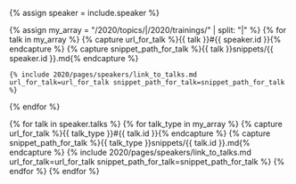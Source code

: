 {% assign speaker = include.speaker %}

{% assign my_array = "/2020/topics/|/2020/trainings/" | split: "|" %}
{%  for talk in my_array %}
    {% capture url_for_talk %}{{ talk }}#{{ speaker.id }}{% endcapture %}
    {% capture snippet_path_for_talk %}{{ talk }}snippets/{{ speaker.id }}.md{% endcapture %}

    {% include 2020/pages/speakers/link_to_talks.md url_for_talk=url_for_talk snippet_path_for_talk=snippet_path_for_talk %}
{% endfor %}

{% for talk in speaker.talks %}
  {%  for talk_type in my_array %}
    {% capture url_for_talk %}{{ talk_type }}#{{ talk.id }}{% endcapture %}
    {% capture snippet_path_for_talk %}{{ talk_type }}snippets/{{ talk.id }}.md{% endcapture %}
    {% include 2020/pages/speakers/link_to_talks.md url_for_talk=url_for_talk snippet_path_for_talk=snippet_path_for_talk %}
  {% endfor %}
{% endfor %}
